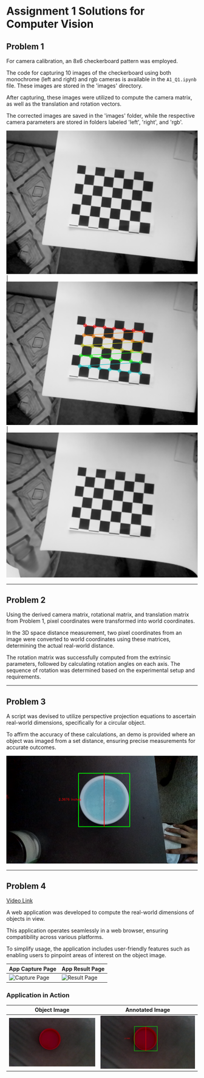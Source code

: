 # Assignment 1 Solutions for Computer Vision

## Problem 1

For camera calibration, an 8x6 checkerboard pattern was employed. 

The code for capturing 10 images of the checkerboard using both monochrome (left and right) and rgb cameras is available in the `A1_Q1.ipynb` file. These images are stored in the 'images' directory.

After capturing, these images were utilized to compute the camera matrix, as well as the translation and rotation vectors.

The corrected images are saved in the 'images' folder, while the respective camera parameters are stored in folders labeled 'left', 'right', and 'rgb'.

![Image 1](images/left/17136538368194.png) | ![Image 2](images/left/17136538368194_corners.png) | ![Image 3](images/left/17136538368194_result.png)

---

## Problem 2

Using the derived camera matrix, rotational matrix, and translation matrix from Problem 1, pixel coordinates were transformed into world coordinates.

In the 3D space distance measurement, two pixel coordinates from an image were converted to world coordinates using these matrices, determining the actual real-world distance.

The rotation matrix was successfully computed from the extrinsic parameters, followed by calculating rotation angles on each axis. The sequence of rotation was determined based on the experimental setup and requirements.

---

## Problem 3

A script was devised to utilize perspective projection equations to ascertain real-world dimensions, specifically for a circular object.

To affirm the accuracy of these calculations, an demo is provided where an object was imaged from a set distance, ensuring precise measurements for accurate outcomes.

![Annotated Image](object_image_with_text.png)

---

## Problem 4

[Video Link](https://youtu.be/JIMiq465JRc)

A web application was developed to compute the real-world dimensions of objects in view. 

This application operates seamlessly in a web browser, ensuring compatibility across various platforms.

To simplify usage, the application includes user-friendly features such as enabling users to pinpoint areas of interest on the object image.

| App Capture Page | App Result Page |
|------------------|-----------------|
| ![Capture Page](index.png) | ![Result Page](result_page.png) |

### Application in Action

| Object Image | Annotated Image |
|--------------|-----------------|
| ![Object Image](A1_Q4/object_image.png) | ![Annotated Image](A1_Q4/object_image_with_text.png) |
